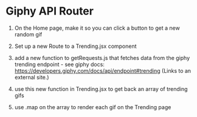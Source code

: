 # Giphy API Router 

1. On the Home page, make it so you can click a button to get a new random gif 

2. Set up a new Route to a Trending.jsx component

3. add a new function to getRequests.js that fetches data from the giphy trending endpoint - see giphy docs: https://developers.giphy.com/docs/api/endpoint#trending (Links to an external site.) 

4. use this new function in Trending.jsx to get back an array of trending gifs 

5. use .map on the array to render each gif on the Trending page